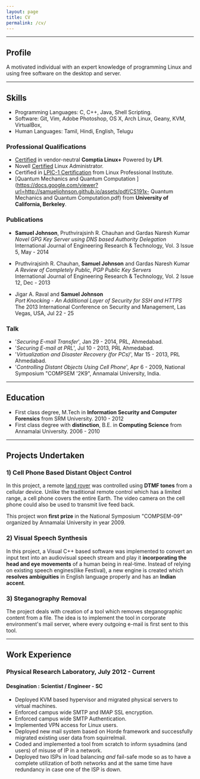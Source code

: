 ```yaml
---
layout: page
title: CV
permalink: /cv/
---
```


----

## Profile

A motivated individual with an expert knowledge of programming Linux and using
free software on the desktop and server.

----

## Skills

  * Programming Languages: C, C++, Java, Shell Scripting.
  * Software: Git, Vim, Adobe Photoshop, OS X, Arch Linux, Geany, KVM, VirtualBox,
  * Human Languages: Tamil, Hindi, English, Telugu

### Professional Qualifications

  * [Certified](https://www.certmetrics.com/comptia/public/verification.aspx?code=LXRG9Z8K6LFE1RV4) in vendor-neutral **Comptia Linux+** Powered by **LPI**.
  * Novell [Certified](https://docs.google.com/viewer?url=https://samueljohnson.github.io/assets/pdf/SamuelJohnson_NCLA_ECR.pdf) Linux Administrator.
  * Certified in [LPIC-1 Certification](/assets/img/LPI%20LPIC-1.jpg) from Linux Professional Institute.
  * [Quantum Mechanics and Quantum Computation ](https://docs.google.com/viewer?url=http://samueljohnson.github.io/assets/pdf/CS191x- Quantum Mechanics and Quantum Computation.pdf) from **University of California, Berkeley**.

### Publications

  * **Samuel Johnson**, Pruthvirajsinh R. Chauhan and Gardas Naresh Kumar
<br> *Novel GPG Key Server using DNS based Authority Delegation*
<br> International Journal of Engineering Research & Technology, Vol. 3 Issue 5, May - 2014

  * Pruthvirajsinh R. Chauhan, **Samuel Johnson** and Gardas Naresh Kumar
<br> *A Review of Completely Public, PGP Public Key Servers*
<br> International Journal of Engineering Research & Technology, Vol. 2 Issue 12, Dec - 2013

  * Jigar A. Raval and **Samuel Johnson**
<br> *Port Knocking - An Additional Layer of Security for SSH and HTTPS*
<br> The 2013 International Conference on Security and Management, Las Vegas, USA, Jul 22 - 25

### Talk

  * '*Securing E-mail Transfer*', Jan 29 - 2014, PRL, Ahmedabad.
  *  '*Securing E-mail at PRL*', Jul 10 - 2013, PRL Ahmedabad.
  * '*Virtualization and Disaster Recovery (for PCs)*', Mar 15 - 2013, PRL Ahmedabad.
  * '*Controlling Distant Objects Using Cell Phone*', Apr 6 - 2009, National Symposium "COMPSEM '2K9", Annamalai University, India.

----

## Education

  * First class degree, M.Tech in **Information Security and Computer Forensics** from SRM University. 2010 - 2012
  * First class degree with **distinction**, B.E. in **Computing Science** from Annamalai University. 2006 - 2010

----

## Projects Undertaken

### 1) Cell Phone Based Distant Object Control

In this project, a remote [land
rover](/assets/img/13032009263.jpg) was controlled using
**DTMF tones** from a cellular device. Unlike the traditional remote control
which has a limited range, a cell phone covers the entire Earth. The video
camera on the cell phone could also be used to transmit live feed back.

This project won **first prize** in the National Symposium "COMPSEM-09"
organized by Annamalai University in year 2009.

### 2) Visual Speech Synthesis

In this project, a Visual C++ based software was implemented to convert an
input text into an audiovisual speech stream and play it **incorporating the
head and eye movements** of a human being in real-time. Instead of relying on
existing speech engines(like Festival), a new engine is created which
**resolves ambiguities** in English language properly and has an **Indian
accent**.

### 3) Steganography Removal

The project deals with creation of a tool which removes steganographic content
from a file. The idea is to implement the tool in corporate environment's mail server,
where every outgoing e-mail is first sent to this tool.

----

## Work Experience

### Physical Research Laboratory, July 2012 - Current

#### Desgination : Scientist / Engineer - SC

  * Deployed KVM based hypervisor and migrated physical servers to virtual machines.
  * Enforced campus wide SMTP and IMAP SSL encryption.
  * Enforced campus wide SMTP Authentication.
  * Implemented VPN access for Linux users.
  * Deployed new mail system based on Horde framework and successfully migrated existing user data from squirrelmail.
  * Coded and implemented a tool from scratch to inform sysadmins (and users) of misuse of IP in a network.
  * Deployed two ISPs in load balancing *and* fail-safe mode so as to have a complete
utilization of both networks and at the same time have redundancy in case one of the ISP is down.

